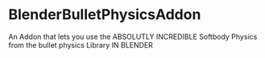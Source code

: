 # BlenderBulletPhysicsAddon
An Addon that lets you use the ABSOLUTLY INCREDIBLE Softbody Physics from the bullet physics Library IN BLENDER
